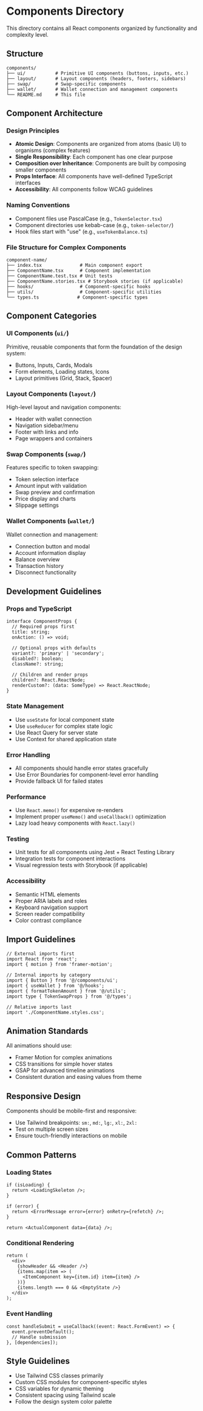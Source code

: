 # Components Directory

This directory contains all React components organized by functionality and complexity level.

## Structure

```
components/
├── ui/           # Primitive UI components (buttons, inputs, etc.)
├── layout/       # Layout components (headers, footers, sidebars)
├── swap/         # Swap-specific components
├── wallet/       # Wallet connection and management components
└── README.md     # This file
```

## Component Architecture

### Design Principles
- **Atomic Design**: Components are organized from atoms (basic UI) to organisms (complex features)
- **Single Responsibility**: Each component has one clear purpose
- **Composition over Inheritance**: Components are built by composing smaller components
- **Props Interface**: All components have well-defined TypeScript interfaces
- **Accessibility**: All components follow WCAG guidelines

### Naming Conventions
- Component files use PascalCase (e.g., `TokenSelector.tsx`)
- Component directories use kebab-case (e.g., `token-selector/`)
- Hook files start with "use" (e.g., `useTokenBalance.ts`)

### File Structure for Complex Components
```
component-name/
├── index.tsx              # Main component export
├── ComponentName.tsx      # Component implementation
├── ComponentName.test.tsx # Unit tests
├── ComponentName.stories.tsx # Storybook stories (if applicable)
├── hooks/                 # Component-specific hooks
├── utils/                 # Component-specific utilities
└── types.ts              # Component-specific types
```

## Component Categories

### UI Components (`ui/`)
Primitive, reusable components that form the foundation of the design system:
- Buttons, Inputs, Cards, Modals
- Form elements, Loading states, Icons
- Layout primitives (Grid, Stack, Spacer)

### Layout Components (`layout/`)
High-level layout and navigation components:
- Header with wallet connection
- Navigation sidebar/menu
- Footer with links and info
- Page wrappers and containers

### Swap Components (`swap/`)
Features specific to token swapping:
- Token selection interface
- Amount input with validation
- Swap preview and confirmation
- Price display and charts
- Slippage settings

### Wallet Components (`wallet/`)
Wallet connection and management:
- Connection button and modal
- Account information display
- Balance overview
- Transaction history
- Disconnect functionality

## Development Guidelines

### Props and TypeScript
```tsx
interface ComponentProps {
  // Required props first
  title: string;
  onAction: () => void;
  
  // Optional props with defaults
  variant?: 'primary' | 'secondary';
  disabled?: boolean;
  className?: string;
  
  // Children and render props
  children?: React.ReactNode;
  renderCustom?: (data: SomeType) => React.ReactNode;
}
```

### State Management
- Use `useState` for local component state
- Use `useReducer` for complex state logic
- Use React Query for server state
- Use Context for shared application state

### Error Handling
- All components should handle error states gracefully
- Use Error Boundaries for component-level error handling
- Provide fallback UI for failed states

### Performance
- Use `React.memo()` for expensive re-renders
- Implement proper `useMemo()` and `useCallback()` optimization
- Lazy load heavy components with `React.lazy()`

### Testing
- Unit tests for all components using Jest + React Testing Library
- Integration tests for component interactions
- Visual regression tests with Storybook (if applicable)

### Accessibility
- Semantic HTML elements
- Proper ARIA labels and roles
- Keyboard navigation support
- Screen reader compatibility
- Color contrast compliance

## Import Guidelines

```tsx
// External imports first
import React from 'react';
import { motion } from 'framer-motion';

// Internal imports by category
import { Button } from '@/components/ui';
import { useWallet } from '@/hooks';
import { formatTokenAmount } from '@/utils';
import type { TokenSwapProps } from '@/types';

// Relative imports last
import './ComponentName.styles.css';
```

## Animation Standards

All animations should use:
- Framer Motion for complex animations
- CSS transitions for simple hover states
- GSAP for advanced timeline animations
- Consistent duration and easing values from theme

## Responsive Design

Components should be mobile-first and responsive:
- Use Tailwind breakpoints: `sm:`, `md:`, `lg:`, `xl:`, `2xl:`
- Test on multiple screen sizes
- Ensure touch-friendly interactions on mobile

## Common Patterns

### Loading States
```tsx
if (isLoading) {
  return <LoadingSkeleton />;
}

if (error) {
  return <ErrorMessage error={error} onRetry={refetch} />;
}

return <ActualComponent data={data} />;
```

### Conditional Rendering
```tsx
return (
  <div>
    {showHeader && <Header />}
    {items.map(item => (
      <ItemComponent key={item.id} item={item} />
    ))}
    {items.length === 0 && <EmptyState />}
  </div>
);
```

### Event Handling
```tsx
const handleSubmit = useCallback((event: React.FormEvent) => {
  event.preventDefault();
  // Handle submission
}, [dependencies]);
```

## Style Guidelines

- Use Tailwind CSS classes primarily
- Custom CSS modules for component-specific styles
- CSS variables for dynamic theming
- Consistent spacing using Tailwind scale
- Follow the design system color palette